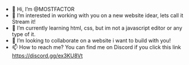 - 👋 Hi, I’m @MOSTFACTOR
- 👀 I’m interested in working with you on a new website idear, lets call it Stream it!
- 🌱 I’m currently learning html, css, but im not a javascript editor or any type of it.
- 💞️ I’m looking to collaborate on a website i want to build with you!
- 📫 How to reach me? You can find me on Discord if you click this link https://discord.gg/ex3KU8Vt

<!---
MOSTFACTOR/MOSTFACTOR is a ✨ special ✨ repository because its `README.md` (this file) appears on your GitHub profile.
You can click the Preview link to take a look at your changes.
--->
